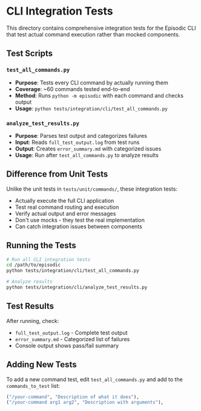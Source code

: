 # CLI Integration Tests

This directory contains comprehensive integration tests for the Episodic CLI that test actual command execution rather than mocked components.

## Test Scripts

### `test_all_commands.py`
- **Purpose**: Tests every CLI command by actually running them
- **Coverage**: ~60 commands tested end-to-end
- **Method**: Runs `python -m episodic` with each command and checks output
- **Usage**: `python tests/integration/cli/test_all_commands.py`

### `analyze_test_results.py`
- **Purpose**: Parses test output and categorizes failures
- **Input**: Reads `full_test_output.log` from test runs
- **Output**: Creates `error_summary.md` with categorized issues
- **Usage**: Run after `test_all_commands.py` to analyze results

## Difference from Unit Tests

Unlike the unit tests in `tests/unit/commands/`, these integration tests:
- Actually execute the full CLI application
- Test real command routing and execution
- Verify actual output and error messages
- Don't use mocks - they test the real implementation
- Can catch integration issues between components

## Running the Tests

```bash
# Run all CLI integration tests
cd /path/to/episodic
python tests/integration/cli/test_all_commands.py

# Analyze results
python tests/integration/cli/analyze_test_results.py
```

## Test Results

After running, check:
- `full_test_output.log` - Complete test output
- `error_summary.md` - Categorized list of failures
- Console output shows pass/fail summary

## Adding New Tests

To add a new command test, edit `test_all_commands.py` and add to the `commands_to_test` list:
```python
("/your-command", "Description of what it does"),
("/your-command arg1 arg2", "Description with arguments"),
```